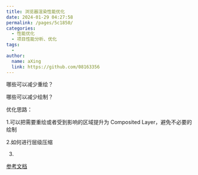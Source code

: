 ```yaml
---
title: 浏览器渲染性能优化
date: 2024-01-29 04:27:58
permalink: /pages/5c1850/
categories:
  - 性能优化
  - 项目性能分析、优化
tags:
  - 
author: 
  name: aXing
  link: https://github.com/08163356
---
```





哪些可以减少重绘？

哪些可以减少绘制？



优化思路：

1.可以把需要重绘或者受到影响的区域提升为 Composited Layer，避免不必要的绘制

2.如何进行层级压缩

3.
<!-- more -->


[参考文档](https://blog.51cto.com/wpbars/2960486)